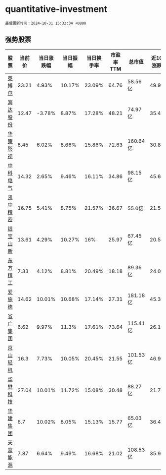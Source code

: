 # quantitative-investment

`最后更新时间：2024-10-31 15:32:34 +0800`

## 强势股票

|股票|当前价|当日涨跌幅|当日振幅|当日换手率|市盈率TTM|总市值|近10日涨跌幅|
|----|----|----|----|----|----|----|----|
|[英搏尔](https://xueqiu.com/S/SZ300681)|23.21|4.93%|10.17%|23.09%|64.76|58.56亿|49.94%|
|[海达股份](https://xueqiu.com/S/SZ300320)|12.47|-3.78%|8.87%|17.28%|48.21|74.97亿|35.4%|
|[华策影视](https://xueqiu.com/S/SZ300133)|8.45|6.02%|8.66%|15.86%|72.63|160.64亿|30.8%|
|[中科电气](https://xueqiu.com/S/SZ300035)|14.32|2.65%|9.46%|16.11%|34.86|98.15亿|45.68%|
|[凯中精密](https://xueqiu.com/S/SZ002823)|16.75|5.41%|8.75%|21.57%|36.67|55.0亿|21.55%|
|[银宝山新](https://xueqiu.com/S/SZ002786)|13.61|4.29%|10.27%|16%|25.97|67.45亿|20.55%|
|[东方精工](https://xueqiu.com/S/SZ002611)|7.33|4.12%|8.81%|20.49%|18.18|89.36亿|24.03%|
|[爱施德](https://xueqiu.com/S/SZ002416)|14.62|10.01%|10.68%|17.14%|27.31|181.18亿|45.33%|
|[省广集团](https://xueqiu.com/S/SZ002400)|6.62|9.97%|11.3%|17.61%|73.64|115.41亿|26.1%|
|[京山轻机](https://xueqiu.com/S/SZ000821)|16.3|7.73%|10.05%|20.45%|21.55|101.53亿|46.98%|
|[华懋科技](https://xueqiu.com/S/SH603306)|27.04|10.01%|11.72%|15.08%|30.48|88.27亿|21.75%|
|[华建集团](https://xueqiu.com/S/SH600629)|6.7|10.02%|8.05%|15.13%|15.77|65.03亿|36.46%|
|[天富能源](https://xueqiu.com/S/SH600509)|7.87|6.64%|9.49%|16.68%|21.02|108.53亿|35.92%|
